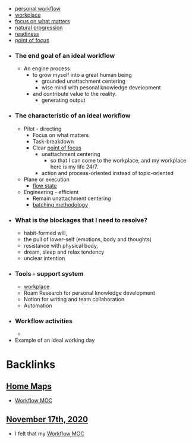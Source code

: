 - [personal workflow](<personal workflow.md>)
- [workplace](<workplace.md>)
- [focus on what matters](<focus on what matters.md>)
- [natural progression](<natural progression.md>)
- [readiness](<readiness.md>)
- [point of focus](<point of focus.md>)
- ### The end goal of an ideal workflow 
    - An engine process 
        - to grow myself into a great human being
            - grounded unattachment centering
            - wise mind with pesonal knowledge development
        - and contribute value to the reality.
            - generating output
- ### The characteristic of an ideal workflow
    - Pilot - directing
        - Focus on what matters
        - Task-breakdown 
        - Clear [point of focus](<point of focus.md>)
            - unattachment centering 
                - so that I can come to the workplace, and my workplace here is my life 24/7.
            - action and process-oriented instead of topic-oriented
    - Plane or execution
        - [flow state](<flow state.md>)
    - Engineering - efficient
        - Remain unattachment centering
        - [batching methodology](<batching methodology.md>)
- ### What is the blockages that I need to resolve?
    - habit-formed will, 
    - the pull of lower-self (emotions, body and thoughts)
    - resistance with physical body, 
    - dream, sleep and relax tendency
    - unclear intention
- ### Tools - support system
    - [workplace](<workplace.md>)
    - Roam Research for personal knowledge development
    - Notion for writing and team collaboration
    - Automation
- ### Workflow activities
    - 
- Example of an ideal working day

# Backlinks
## [Home Maps](<Home Maps.md>)
- [Workflow MOC](<Workflow MOC.md>)

## [November 17th, 2020](<November 17th, 2020.md>)
- I felt that my [Workflow MOC](<Workflow MOC.md>)

